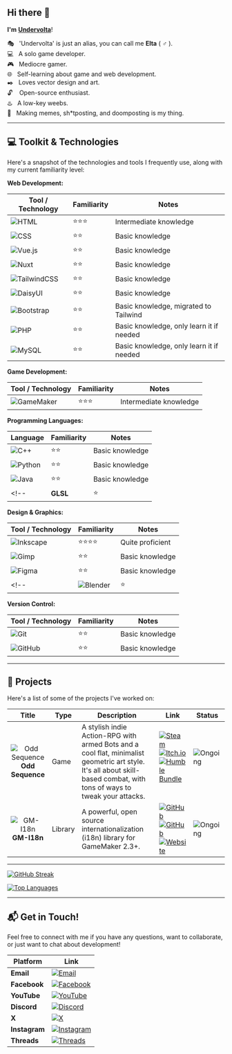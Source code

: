 ## Hi there 👋

**I'm** [**Undervolta**](https://lefinitas.com/home)!

:performing_arts: &nbsp; 'Undervolta' is just an alias, you can call me **Elta** ( ♂ ).  
:computer: &nbsp; A solo game developer.  
:video_game: &nbsp; Mediocre gamer.  
:globe_with_meridians: &nbsp; Self-learning about game and web development.  
:black_nib: &nbsp; Loves vector design and art.  
:unlock: &nbsp;&nbsp; Open-source enthusiast.  
:hotsprings: &nbsp; A low-key weebs.  
:anger: &nbsp; Making memes, sh*tposting, and doomposting is my thing.

---

## :computer: Toolkit & Technologies

Here's a snapshot of the technologies and tools I frequently use, along with my current familiarity level:

**Web Development:**

| Tool / Technology | Familiarity | Notes |
| ----------------- | ----------- | ----- |
| ![HTML](https://img.shields.io/badge/HTML-%23E34F26.svg?logo=html5&logoColor=white) | ⭐⭐⭐ | Intermediate knowledge |
| ![CSS](https://img.shields.io/badge/CSS-1572B6?logo=css3&logoColor=fff) | ⭐⭐ | Basic knowledge |
| ![Vue.js](https://img.shields.io/badge/Vue.js-4FC08D?logo=vuedotjs&logoColor=fff) | ⭐⭐ | Basic knowledge |
| ![Nuxt](https://img.shields.io/badge/Nuxt-002E3B?logo=nuxt&logoColor=#00DC82) | ⭐⭐ | Basic knowledge |
| ![TailwindCSS](https://img.shields.io/badge/Tailwind%20CSS-%2338B2AC.svg?logo=tailwind-css&logoColor=white) | ⭐⭐ | Basic knowledge |
| ![DaisyUI](https://img.shields.io/badge/DaisyUI-5A0EF8?logo=daisyui&logoColor=fff) | ⭐⭐ | Basic knowledge |
| ![Bootstrap](https://img.shields.io/badge/Bootstrap-%23563D7C.svg?logo=bootstrap&logoColor=white) | ⭐⭐ | Basic knowledge, migrated to Tailwind |
| ![PHP](https://img.shields.io/badge/php-%23777BB4.svg?&logo=php&logoColor=white) | ⭐⭐ | Basic knowledge, only learn it if needed |
| ![MySQL](https://img.shields.io/badge/MySQL-4479A1?logo=mysql&logoColor=fff) | ⭐⭐ | Basic knowledge, only learn it if needed |

**Game Development:**

| Tool / Technology | Familiarity | Notes |
| ----------------- | ----------- | ----- |
| ![GameMaker](https://img.shields.io/badge/GameMaker-000?logo=gamemaker&logoColor=fff) | ⭐⭐⭐ | Intermediate knowledge |

**Programming Languages:**

| Language | Familiarity | Notes |
| -------- | ----------- | ----- |
| ![C++](https://img.shields.io/badge/C++-%2300599C.svg?logo=c%2B%2B&logoColor=white) | ⭐⭐ | Basic knowledge |
| ![Python](https://img.shields.io/badge/Python-3776AB?logo=python&logoColor=fff) | ⭐⭐ | Basic knowledge |
| ![Java](https://img.shields.io/badge/Java-%23ED8B00.svg?logo=openjdk&logoColor=white) | ⭐⭐ | Basic knowledge |
<!-- | **GLSL** | ⭐ | Just started | -->

**Design & Graphics:**

| Tool / Technology | Familiarity | Notes |
| ----------------- | ----------- | ----- |
| ![Inkscape](https://img.shields.io/badge/Inkscape-000000?logo=Inkscape&logoColor=white) | ⭐⭐⭐⭐ | Quite proficient |
| ![Gimp](https://img.shields.io/badge/Gimp-5C5543?logo=gimp&logoColor=white) | ⭐⭐ | Basic knowledge |
| ![Figma](https://img.shields.io/badge/Figma-F24E1E?logo=figma&logoColor=white) | ⭐⭐ | Basic knowledge |
<!-- | ![Blender](https://img.shields.io/badge/Blender-%23F5792A.svg?logo=blender&logoColor=white) | ⭐ | Just started | -->

**Version Control:**

| Tool / Technology | Familiarity | Notes |
| ----------------- | ----------- | ----- |
| ![Git](https://img.shields.io/badge/Git-F05032?logo=git&logoColor=fff) | ⭐⭐ | Basic knowledge |
| ![GitHub](https://img.shields.io/badge/GitHub-%23121011.svg?logo=github&logoColor=white) | ⭐⭐ | Basic knowledge |

---

## :open_file_folder: Projects

Here's a list of some of the projects I've worked on:

| Title | Type | Description | Link | Status |
| :---: | ---- | ----------- | ---- | ------ |
| ![Odd Sequence](https://ik.imagekit.io/undervolta/Game-1-Icon-Dark.webp?updatedAt=1745537279874) <br> **Odd Sequence** | Game | A stylish indie Action-RPG with armed Bots and a cool flat, minimalist geometric art style. It's all about skill-based combat, with tons of ways to tweak your attacks. | [![Steam](https://img.shields.io/badge/Steam-%23000000.svg?logo=steam&logoColor=white)](https://store.steampowered.com/app/2896040/Odd_Sequence/) <br> [![Itch.io](https://img.shields.io/badge/itch.io-%23FF0B34.svg?logo=Itch.io&logoColor=white)](https://undervolta.itch.io/odd-sequence-demo) <br> [![Humble Bundle](https://img.shields.io/badge/Humble%20Bundle-%23494F5C.svg?logo=HumbleBundle&logoColor=white)](https://www.humblebundle.com/store/odd-sequence) &nbsp;&nbsp;&nbsp;&nbsp;&nbsp;&nbsp;&nbsp;&nbsp;&nbsp;&nbsp; | ![Ongoing](https://img.shields.io/badge/Ongoing-447821) &nbsp;&nbsp;&nbsp;&nbsp;&nbsp;&nbsp; |
| ![GM-I18n](https://ik.imagekit.io/undervolta/Library-1-Icon-Dark-2.webp?updatedAt=1748272623582) <br> **GM-I18n** | Library | A powerful, open source internationalization (i18n) library for GameMaker 2.3+. | [![GitHub](https://img.shields.io/badge/GitHub-%23121011.svg?logo=github&logoColor=white)](https://github.com/undervolta/GM-I18n) <br> [![GitHub](https://img.shields.io/badge/GitHub-%23121011.svg?logo=github&logoColor=white)](https://github.com/undervolta/gm-i18n-docs) <br> [![Website](https://img.shields.io/badge/Website-007a99)](https://gm-i18n.lefinitas.com) | ![Ongoing](https://img.shields.io/badge/Ongoing-447821) |

---

<!-- [![GitHub Stats](https://github-readme-stats-one-flame-96.vercel.app/api?username=undervolta&show_icons=true&theme=vision-friendly-dark&hide_title=true&hide_rank=true&count_private=true)](https://github.com/anuraghazra/github-readme-stats) -->

[![GitHub Streak](https://github-readme-streak-stats.herokuapp.com/?user=undervolta&theme=vision-friendly-dark)](https://git.io/streak-stats)

[![Top Languages](github-readme-stats-one-flame-96.vercel.app/api/top-langs/?username=undervolta&layout=donut&theme=vision-friendly-dark&hide=css,html&exclude_repo=github-readme-stats,Material-Odence,Odence-GitHub,GML-Ext-Helper)](https://github.com/anuraghazra/github-readme-stats) 


---

## :mailbox_with_mail: Get in Touch!

Feel free to connect with me if you have any questions, want to collaborate, or just want to chat about development!

| Platform | Link |
| -------- | ---- |
| **Email** | [![Email](https://img.shields.io/badge/undervolta@outlook.com-0088aa)](mailto:undervolta@outlook.com) |
| **Facebook** | [![Facebook](https://img.shields.io/badge/Undervolta-%231877F2.svg?logo=Facebook&logoColor=white)](https://facebook.com/undervolta) |
| **YouTube** | [![YouTube](https://img.shields.io/badge/Undervolta-%23FF0000.svg?logo=YouTube&logoColor=white)](https://youtube.com/@undervolta) |
| **Discord** | [![Discord](https://img.shields.io/badge/Undervolta-5865F2?logo=discord&logoColor=fff)](https://discord.com/invite/5rXGW7SPkF) |
| **X** | [![X](https://img.shields.io/badge/Undervolta-%23000000.svg?logo=X&logoColor=white)](https://x.com/undervolta) |
| **Instagram** | [![Instagram](https://img.shields.io/badge/Undervolta-%23E4405F.svg?logo=Instagram&logoColor=white)](https://instagram.com/undervolta) |
| **Threads** | [![Threads](https://img.shields.io/badge/Undervolta-000000?logo=Threads&logoColor=white)](https://threads.com/@undervolta) |

